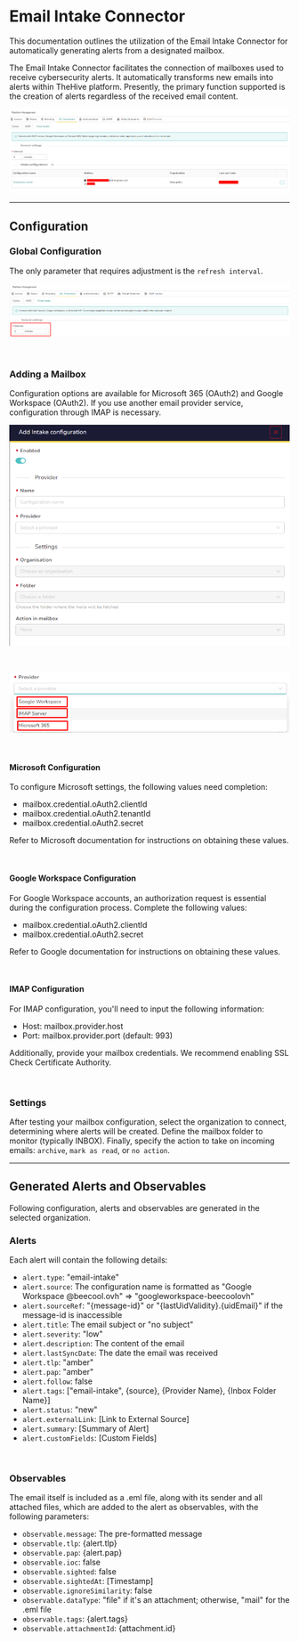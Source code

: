 # Email Intake Connector

This documentation outlines the utilization of the Email Intake Connector for automatically generating alerts from a designated mailbox.

The Email Intake Connector facilitates the connection of mailboxes used to receive cybersecurity alerts. It automatically transforms new emails into alerts within TheHive platform. Presently, the primary function supported is the creation of alerts regardless of the received email content.

![](../images/eic-4.png)

---

## Configuration

### Global Configuration

The only parameter that requires adjustment is the ``refresh interval``.

 ![](../images/eic-1.png)

&nbsp;

### Adding a Mailbox

Configuration options are available for Microsoft 365 (OAuth2) and Google Workspace (OAuth2). If you use another email provider service, configuration through IMAP is necessary.

![](../images/eic-2.png)

&nbsp;

![](../images/eic-3.png)

&nbsp;

#### Microsoft Configuration

To configure Microsoft settings, the following values need completion:

- mailbox.credential.oAuth2.clientId
- mailbox.credential.oAuth2.tenantId
- mailbox.credential.oAuth2.secret

Refer to Microsoft documentation for instructions on obtaining these values.

&nbsp;

#### Google Workspace Configuration

For Google Workspace accounts, an authorization request is essential during the configuration process. Complete the following values:

- mailbox.credential.oAuth2.clientId
- mailbox.credential.oAuth2.secret

Refer to Google documentation for instructions on obtaining these values.

&nbsp;

#### IMAP Configuration

For IMAP configuration, you'll need to input the following information:

- Host: mailbox.provider.host
- Port: mailbox.provider.port (default: 993)

Additionally, provide your mailbox credentials. We recommend enabling SSL Check Certificate Authority.

&nbsp;

### Settings

After testing your mailbox configuration, select the organization to connect, determining where alerts will be created. Define the mailbox folder to monitor (typically INBOX). Finally, specify the action to take on incoming emails: ``archive``, ``mark as read``, or ``no action``.

---

## Generated Alerts and Observables

Following configuration, alerts and observables are generated in the selected organization.

### Alerts

Each alert will contain the following details:

- `alert.type`: "email-intake"
- `alert.source`: The configuration name is formatted as "Google Workspace @beecool.ovh" => "googleworkspace-beecoolovh"
- `alert.sourceRef`: "{message-id}" or "{lastUidValidity}.{uidEmail}" if the message-id is inaccessible
- `alert.title`: The email subject or "no subject"
- `alert.severity`: "low"
- `alert.description`: The content of the email
- `alert.lastSyncDate`: The date the email was received
- `alert.tlp`: "amber"
- `alert.pap`: "amber"
- `alert.follow`: false
- `alert.tags`: ["email-intake", {source}, {Provider Name}, {Inbox Folder Name}]
- `alert.status`: "new"
- `alert.externalLink`: [Link to External Source]
- `alert.summary`: [Summary of Alert]
- `alert.customFields`: [Custom Fields]

&nbsp;

### Observables

The email itself is included as a .eml file, along with its sender and all attached files, which are added to the alert as observables, with the following parameters:

- `observable.message`: The pre-formatted message
- `observable.tlp`: {alert.tlp}
- `observable.pap`: {alert.pap}
- `observable.ioc`: false
- `observable.sighted`: false
- `observable.sightedAt`: [Timestamp]
- `observable.ignoreSimilarity`: false
- `observable.dataType`: "file" if it's an attachment; otherwise, "mail" for the .eml file
- `observable.tags`: {alert.tags}
- `observable.attachmentId`: {attachment.id}

&nbsp;